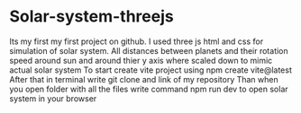﻿# Solar-system-threejs
Its my first my first project on github. I used three js html and css for simulation of solar system. All distances between planets and their rotation speed around sun and around thier y axis where scaled down to mimic actual solar system
To start create vite project using npm create vite@latest
After that in terminal write git clone and link of my repository
Than when you open folder with all the files write command npm run dev to open solar system in your browser


